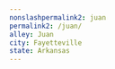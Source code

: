 ```yaml
---
﻿nonslashpermalink2: juan
permalink2: /juan/
alley: Juan
city: Fayetteville
state: Arkansas
---
```

